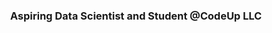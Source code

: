 <h1 align="center"Hi there 👋  Im Paige! </h1>
<h3 align="center">Aspiring Data Scientist and Student @CodeUp LLC</h3>
